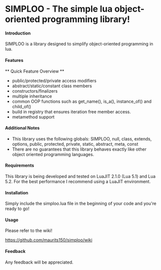 SIMPLOO - The simple lua object-oriented programming library!
=====

#### Introduction

SIMPLOO is a library designed to simplify object-oriented programming in lua.

#### Features

** Quick Feature Overview **

* public/protected/private access modifiers
* abstract/static/constant class members
* constructors/finalizers
* multiple inheritance
* common OOP functions such as get\_name(), is\_a(), instance\_of() and child\_of()
* build in registry that ensures iteration free member access.
* metamethod support

#### Additional Notes

* This library uses the following globals: SIMPLOO, null, class, extends, options, public, protected, private, static, abstract, meta, const
* There are no guarantees that this library behaves exactly like other object oriented programming languages.

#### Requirements

This library is being developed and tested on LuaJIT 2.1.0 (Lua 5.1) and Lua 5.2.
For the best performance I recommend using a LuaJIT environment.

#### Installation

Simply include the simploo.lua file in the beginning of your code and you're ready to go!

#### Usage

Please refer to the wiki!

https://github.com/maurits150/simploo/wiki

#### Feedback

Any feedback will be appreciated.